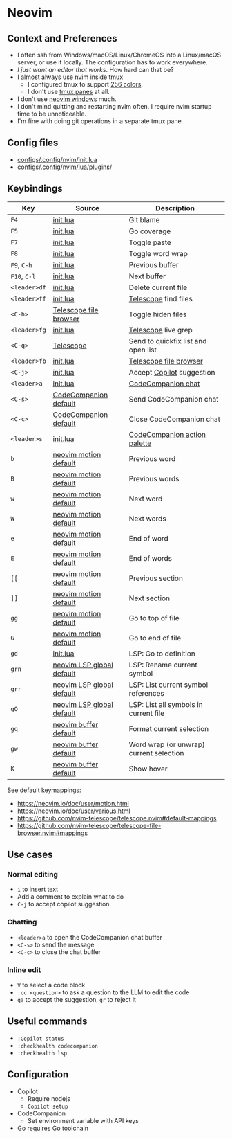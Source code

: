 # Neovim

## Context and Preferences

- I often ssh from Windows/macOS/Linux/ChromeOS into a Linux/macOS server, or use it locally. The
  configuration has to work everywhere.
- _I just want an editor that works_. How hard can that be?
- I almost always use nvim inside tmux
  - I configured tmux to support [256 colors](configs/.tmux.conf).
  - I don't use [tmux panes](https://github.com/tmux/tmux/wiki/Getting-Started#sessions-windows-and-panes) at
    all.
- I don't use [neovim windows](https://neovim.io/doc/user/windows.html) much.
- I don't mind quitting and restarting nvim often. I require nvim startup time to be unnoticeable.
- I'm fine with doing git operations in a separate tmux pane.


## Config files

- [configs/.config/nvim/init.lua](configs/.config/nvim/init.lua)
- [configs/.config/nvim/lua/plugins/](configs/.config/nvim/lua/plugins/)


## Keybindings

| Key          | Source                               | Description |
| ------------ | ------------------------------------ | ----------- |
| `F4`         | [init.lua](configs/.config/nvim/init.lua) | Git blame |
| `F5`         | [init.lua](configs/.config/nvim/init.lua) | Go coverage |
| `F7`         | [init.lua](configs/.config/nvim/init.lua) | Toggle paste |
| `F8`         | [init.lua](configs/.config/nvim/init.lua) | Toggle word wrap |
| `F9`, `C-h`  | [init.lua](configs/.config/nvim/init.lua) | Previous buffer |
| `F10`, `C-l` | [init.lua](configs/.config/nvim/init.lua) | Next buffer |
| `<leader>df` | [init.lua](configs/.config/nvim/init.lua) | Delete current file |
| `<leader>ff` | [init.lua](configs/.config/nvim/init.lua) | [Telescope](https://github.com/nvim-telescope/telescope.nvim) find files |
| `<C-h>`      | [Telescope file browser](https://github.com/nvim-telescope/telescope-file-browser.nvim#mappings)  | Toggle hiden files |
| `<leader>fg` | [init.lua](configs/.config/nvim/init.lua)                                                         | [Telescope](https://github.com/nvim-telescope/telescope.nvim) live grep |
| `<C-q>`      | [Telescope](https://github.com/nvim-telescope/telescope.nvim?tab=readme-ov-file#default-mappings) | Send to quickfix list and open list |
| `<leader>fb` | [init.lua](configs/.config/nvim/init.lua) | [Telescope file browser](https://github.com/nvim-telescope/telescope-file-browser.nvim) |
| `<C-j>`      | [init.lua](configs/.config/nvim/init.lua) | Accept [Copilot](https://github.com/github/copilot.vim) suggestion |
| `<leader>a`  | [init.lua](configs/.config/nvim/init.lua) | [CodeCompanion chat](https://codecompanion.olimorris.dev/configuration/chat-buffer.html) |
| `<C-s>`      | [CodeCompanion default](https://codecompanion.olimorris.dev/configuration/chat-buffer.html#keymaps) | Send CodeCompanion chat |
| `<C-c>`      | [CodeCompanion default](https://codecompanion.olimorris.dev/configuration/chat-buffer.html#keymaps) | Close CodeCompanion chat |
| `<leader>s`  | [init.lua](configs/.config/nvim/init.lua)                                           | [CodeCompanion action palette](https://codecompanion.olimorris.dev/configuration/action-palette.html) |
| `b`          | [neovim motion default](https://neovim.io/doc/user/motion.html#b)                   | Previous word |
| `B`          | [neovim motion default](https://neovim.io/doc/user/motion.html#B)                   | Previous words |
| `w`          | [neovim motion default](https://neovim.io/doc/user/motion.html#w)                   | Next word |
| `W`          | [neovim motion default](https://neovim.io/doc/user/motion.html#W)                   | Next words |
| `e`          | [neovim motion default](https://neovim.io/doc/user/motion.html#e)                   | End of word |
| `E`          | [neovim motion default](https://neovim.io/doc/user/motion.html#E)                   | End of words |
| `[[`         | [neovim motion default](https://neovim.io/doc/user/motion.html#%5B%5B)              | Previous section |
| `]]`         | [neovim motion default](https://neovim.io/doc/user/motion.html#%5D%5D)              | Next section |
| `gg`         | [neovim motion default](https://neovim.io/doc/user/motion.html#gg)                  | Go to top of file |
| `G`          | [neovim motion default](https://neovim.io/doc/user/motion.html#G)                   | Go to end of file |
| `gd`         | [init.lua](configs/.config/nvim/init.lua)                                           | LSP: Go to definition |
| `grn`        | [neovim LSP global default](https://neovim.io/doc/user/lsp.html#_global-defaults)   | LSP: Rename current symbol |
| `grr`        | [neovim LSP global default](https://neovim.io/doc/user/lsp.html#_global-defaults)   | LSP: List current symbol references |
| `gO`         | [neovim LSP global default](https://neovim.io/doc/user/lsp.html#_global-defaults)   | LSP: List all symbols in current file |
| `gq`         | [neovim buffer default](https://neovim.io/doc/user/lsp.html#_buffer-local-defaults) | Format current selection |
| `gw`         | [neovim buffer default](https://neovim.io/doc/user/lsp.html#_buffer-local-defaults) | Word wrap (or unwrap) current selection |
| `K`          | [neovim buffer default](https://neovim.io/doc/user/lsp.html#_buffer-local-defaults) | Show hover |

See default keymappings:

- https://neovim.io/doc/user/motion.html
- https://neovim.io/doc/user/various.html
- https://github.com/nvim-telescope/telescope.nvim#default-mappings
- https://github.com/nvim-telescope/telescope-file-browser.nvim#mappings


## Use cases


### Normal editing

- `i` to insert text
- Add a comment to explain what to do
- `C-j` to accept copilot suggestion


### Chatting

- `<leader>a` to open the CodeCompanion chat buffer
- `<C-s>` to send the message
- `<C-c>` to close the chat buffer


### Inline edit

- `V` to select a code block
- `:cc <question>` to ask a question to the LLM to edit the code
- `ga` to accept the suggestion, `gr` to reject it


## Useful commands

- `:Copilot status`
- `:checkhealth codecompanion`
- `:checkhealth lsp`


## Configuration

- Copilot
  - Require nodejs
  - `Copilot setup`
- CodeCompanion
  - Set environment variable with API keys
- Go requires Go toolchain
